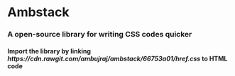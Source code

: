 
# Ambstack
<h3>A open-source library for writing CSS codes quicker</h3>
<h4>Import the library by linking <b><i>https://cdn.rawgit.com/ambujraj/ambstack/66753a01/href.css</i></b> to HTML code</h4> 
